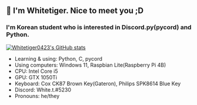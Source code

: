 ## 👋 I'm Whitetiger. Nice to meet you ;D
### I'm Korean student who is interested in Discord.py(pycord) and Python.

[![Whitetiger0423's GitHub stats](https://github-readme-stats.vercel.app/api?username=whitetiger0423&count_private=true&show_icons=true&bg_color=111111&hide_border=true&title_color=ffffff&include_all_commits=true&custom_title=Whitetiger%27s%20GitHub%20Stats&text_color=ffffff)](https://github.com/whitetiger0423)

- Learning & using: Python, C, pycord
- Using computers: Windows 11, Raspbian Lite(Raspberry Pi 4B)
- CPU: Intel Core i5
- GPU: GTX 1050Ti
- Keyboard: Cox CK87 Brown Key(Gateron), Philips SPK8614 Blue Key
- Discord: White.t.#5230
- Pronouns: he/they


<!--
**Whitetiger0423/Whitetiger0423** is a ✨ _special_ ✨ repository because its `README.md` (this file) appears on your GitHub profile.

Here are some ideas to get you started:

- 🔭 I’m currently working on ...
- 🌱 I’m currently learning ...
- 👯 I’m looking to collaborate on ...
- 🤔 I’m looking for help with ...
- 💬 Ask me about ...
- 📫 How to reach me: ...
- 😄 Pronouns: ...
- ⚡ Fun fact: ...
-->
